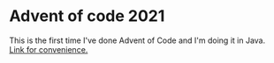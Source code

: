 # Advent of code 2021
This is the first time I've done Advent of Code and I'm doing it in Java.<br>
[Link for convenience.](https://adventofcode.com/)
